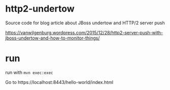 # http2-undertow
Source code for blog article about JBoss undertow and HTTP/2 server push

https://vanwilgenburg.wordpress.com/2015/12/28/http2-server-push-with-jboss-undertow-and-how-to-monitor-things/


# run

run with `mvn exec:exec`

Go to https://localhost:8443/hello-world/index.html
